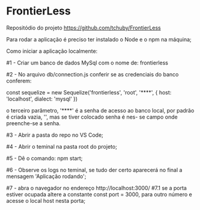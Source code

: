 # FrontierLess
Repositódio do projeto 
https://github.com/tchuby/FrontierLess

Para rodar a aplicação é preciso ter instalado o Node e o npm 
na máquina;

Como iniciar a aplicação localmente:

#1 - Criar um banco de dados MySql com o nome de: frontierless

#2 - No arquivo db/connection.js conferir se as credenciais do
banco conferem:

const sequelize = new Sequelize('frontierless', 'root', '****', {
    host: 'localhost',
    dialect: 'mysql'
})

o terceiro parâmetro, '****' é a senha de acesso ao banco local, por 
padrão é criada vazia, '', mas se tiver colocado senha é nes-
se campo onde preenche-se a senha.

#3 - Abrir a pasta do repo no VS Code;

#4 - Abrir o teminal na pasta root do projeto;

#5 - Dê o comando: npm start;

#6 - Observe os logs no teminal, se tudo der certo aparecerá no
final a mensagem 'Aplicação rodando';

#7 - abra o navegador no endereço http://localhost:3000/
    #7.1 se a porta estiver ocupada altere a constante
    const port = 3000, para outro número e acesse o local
    host nesta porta;
